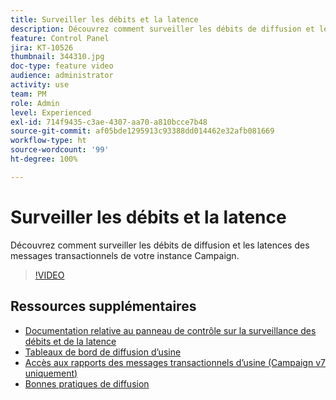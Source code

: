 ```yaml
---
title: Surveiller les débits et la latence
description: Découvrez comment surveiller les débits de diffusion et les latences des messages transactionnels de votre instance Campaign.
feature: Control Panel
jira: KT-10526
thumbnail: 344310.jpg
doc-type: feature video
audience: administrator
activity: use
team: PM
role: Admin
level: Experienced
exl-id: 714f9435-c3ae-4307-aa70-a810bcce7b48
source-git-commit: af05bde1295913c93388dd014462e32afb081669
workflow-type: ht
source-wordcount: '99'
ht-degree: 100%

---
```


# Surveiller les débits et la latence

Découvrez comment surveiller les débits de diffusion et les latences des messages transactionnels de votre instance Campaign.

>[!VIDEO](https://video.tv.adobe.com/v/344310/?quality=12&learn=0n)

## Ressources supplémentaires

* [Documentation relative au panneau de contrôle sur la surveillance des débits et de la latence](https://experienceleague.adobe.com/docs/control-panel/using/performance-monitoring/thoughputs-latencies.html?lang=fr#)
* [Tableaux de bord de diffusion d’usine](https://experienceleague.adobe.com/docs/campaign-classic/using/sending-messages/monitoring-deliveries/delivery-dashboard.html?lang=fr)
* [Accès aux rapports des messages transactionnels d’usine (Campaign v7 uniquement)](https://experienceleague.adobe.com/docs/campaign-classic/using/transactional-messaging/reports/about-transactional-messaging-reports.html?lang=fr)
* [Bonnes pratiques de diffusion](https://experienceleague.adobe.com/docs/campaign-standard/using/communication-channels/delivery-bestpractices/delivery-best-practices.html?lang=fr)
